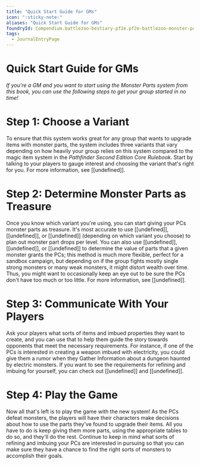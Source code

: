```yaml
---
title: "Quick Start Guide for GMs"
icon: ":sticky-note:"
aliases: "Quick Start Guide for GMs"
foundryId: Compendium.battlezoo-bestiary-pf2e.pf2e-battlezoo-monster-parts.JournalEntry.t4kAG04buZGbp5XA.JournalEntryPage.SCYW1MiLRexo8EDM
tags:
  - JournalEntryPage
---
```


# Quick Start Guide for GMs
_If you're a GM and you want to start using the Monster Parts system from this book, you can use the following steps to get your group started in no time!_

# Step 1: Choose a Variant

To ensure that this system works great for any group that wants to upgrade items with monster parts, the system includes three variants that vary depending on how heavily your group relies on this system compared to the magic item system in the _Pathfinder Second Edition Core Rulebook_. Start by talking to your players to gauge interest and choosing the variant that's right for you. For more information, see [[undefined]].

# Step 2: Determine Monster Parts as Treasure

Once you know which variant you're using, you can start giving your PCs monster parts as treasure. It's most accurate to use [[undefined]], [[undefined]], or [[undefined]] (depending on which variant you choose) to plan out monster part drops per level. You can also use [[undefined]], [[undefined]], or [[undefined]] to determine the value of parts that a given monster grants the PCs; this method is much more flexible, perfect for a sandbox campaign, but depending on if the group fights mostly single strong monsters or many weak monsters, it might distort wealth over time. Thus, you might want to occasionally keep an eye out to be sure the PCs don't have too much or too little. For more information, see [[undefined]].

# Step 3: Communicate With Your Players

Ask your players what sorts of items and imbued properties they want to create, and you can use that to help them guide the story towards opponents that meet the necessary requirements. For instance, if one of the PCs is interested in creating a weapon imbued with electricity, you could give them a rumor when they Gather Information about a dungeon haunted by electric monsters. If you want to see the requirements for refining and imbuing for yourself, you can check out [[undefined]] and [[undefined]].

# Step 4: Play the Game

Now all that's left is to play the game with the new system! As the PCs defeat monsters, the players will have their characters make decisions about how to use the parts they've found to upgrade their items. All you have to do is keep giving them more parts, using the appropriate tables to do so, and they'll do the rest. Continue to keep in mind what sorts of refining and imbuing your PCs are interested in pursuing so that you can make sure they have a chance to find the right sorts of monsters to accomplish their goals.